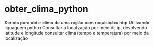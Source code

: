 # obter_clima_python
Scripts para obter clima de uma região com requisições http
Utilizando liguaguem python
Consultar a localização por meio do ip, devolvendo latitude e longitude
consultar clima (tempo e temperatura) por meio da localização

